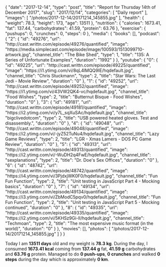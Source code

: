 {
    "date": "2017-12-14",
    "type": "post",
    "title": "Report for Thursday 14th of December 2017",
    "slug": "2017\/12\/14",
    "categories": [
        "Daily report"
    ],
    "images": [
        "\/photos\/2017-12-14\/20171214_145855.jpg"
    ],
    "health": {
        "weight": 78.3,
        "height": 173,
        "age": 13511
    },
    "nutrition": {
        "calories": 1673.41,
        "fat": 137.44,
        "carbohydrates": 41.59,
        "protein": 63.76
    },
    "exercise": {
        "pushups": 0,
        "crunches": 0,
        "steps": 0
    },
    "media": {
        "books": [],
        "podcast": {
            "2": {
                "id": "49276",
                "url": "http:\/\/cast.writtn.com\/episode\/49276\/quantified",
                "image": "https:\/\/media.simplecast.com\/episode\/image\/100593\/1513099710-artwork.jpg",
                "channel_title": "The Bike Shed",
                "type": 1,
                "title": "135: A Series of Unfortunate Examples",
                "duration": "1992"
            }
        },
        "youtube": {
            "0": {
                "id": "49225",
                "url": "http:\/\/cast.writtn.com\/episode\/49225\/quantified",
                "image": "https:\/\/i1.ytimg.com\/vi\/8qL4lMQQ9IE\/hqdefault.jpg",
                "channel_title": "Chris Stuckmann",
                "type": 2,
                "title": "Star Wars: The Last Jedi - Movie Review",
                "duration": "0"
            },
            "1": {
                "id": "49252",
                "url": "http:\/\/cast.writtn.com\/episode\/49252\/quantified",
                "image": "https:\/\/i1.ytimg.com\/vi\/43VW2QK4-vc\/hqdefault.jpg",
                "channel_title": "Food Wishes",
                "type": 2,
                "title": "Butternut Bisque - Food Wishes",
                "duration": "0"
            },
            "3": {
                "id": "49181",
                "url": "http:\/\/cast.writtn.com\/episode\/49181\/quantified",
                "image": "https:\/\/i2.ytimg.com\/vi\/y7L_sqXuSAc\/hqdefault.jpg",
                "channel_title": "bigclivedotcom",
                "type": 2,
                "title": "USB powered heated gloves.  Test and disassembly.",
                "duration": "0"
            },
            "4": {
                "id": "49048",
                "url": "http:\/\/cast.writtn.com\/episode\/49048\/quantified",
                "image": "https:\/\/i2.ytimg.com\/vi\/-jyZ52TuNu4\/hqdefault.jpg",
                "channel_title": "Lazy Game Reviews",
                "type": 2,
                "title": "LGR - Xmas Lamers - DOS PC Game Review",
                "duration": "0"
            },
            "5": {
                "id": "49313",
                "url": "http:\/\/cast.writtn.com\/episode\/49313\/quantified",
                "image": "https:\/\/i2.ytimg.com\/vi\/-WuDH2q4FwE\/hqdefault.jpg",
                "channel_title": "sexplanations",
                "type": 2,
                "title": "Dr. Doe's Sex Offices",
                "duration": "0"
            },
            "6": {
                "id": "48742",
                "url": "http:\/\/cast.writtn.com\/episode\/48742\/quantified",
                "image": "https:\/\/i4.ytimg.com\/vi\/3PjdxjWK0F0\/hqdefault.jpg",
                "channel_title": "Fun Fun Function",
                "type": 2,
                "title": "Unit testing in JavaScript Part 4 - Mocking basics",
                "duration": "0"
            },
            "7": {
                "id": "49134",
                "url": "http:\/\/cast.writtn.com\/episode\/49134\/quantified",
                "image": "https:\/\/i3.ytimg.com\/vi\/ZbModC5pqv0\/hqdefault.jpg",
                "channel_title": "Fun Fun Function",
                "type": 2,
                "title": "Unit testing in JavaScript Part 5 - Mocking continued",
                "duration": "0"
            },
            "8": {
                "id": "49335",
                "url": "http:\/\/cast.writtn.com\/episode\/49335\/quantified",
                "image": "https:\/\/i2.ytimg.com\/vi\/5KHSz9Gi-II\/hqdefault.jpg",
                "channel_title": "Techmoan",
                "type": 2,
                "title": "The most expensive music format (in the world)",
                "duration": "0"
            }
        },
        "movies": [],
        "photos": [
            "\/photos\/2017-12-14\/20171214_145855.jpg"
        ]
    }
}

Today I am <strong>13511 days</strong> old and my weight is <strong>78.3 kg</strong>. During the day, I consumed <strong>1673.41 kcal</strong> coming from <strong>137.44 g</strong> fat, <strong>41.59 g</strong> carbohydrates and <strong>63.76 g</strong> protein. Managed to do <strong>0 push-ups</strong>, <strong>0 crunches</strong> and walked <strong>0 steps</strong> during the day which is approximately <strong>0 km</strong>.